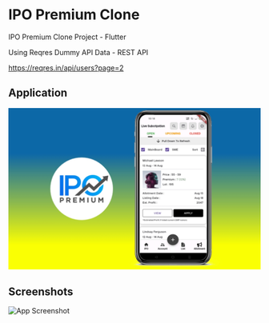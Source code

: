 
# IPO Premium Clone

IPO Premium Clone Project - Flutter 

Using Reqres Dummy API Data - REST API

https://reqres.in/api/users?page=2



## Application

![App Screenshot](https://github.com/bharathnaik2k/IPO-Premium-Clone_Flutter/blob/main/preview1.jpeg)


## Screenshots

![App Screenshot](https://iili.io/dNz0tKN.jpg)
